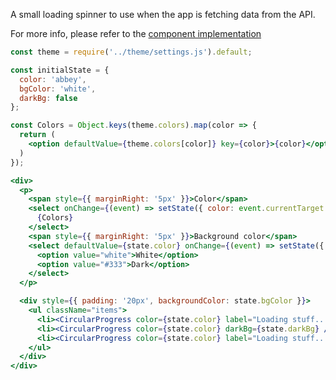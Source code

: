 A small loading spinner to use when the app is fetching data from the API.

For more info, please refer to the <a href="https://github.com/gazpachu/sugui/tree/master/src/components/circularProgress/index.jsx" target="_blank">component implementation</a>

```jsx
const theme = require('../theme/settings.js').default;

const initialState = {
  color: 'abbey',
  bgColor: 'white',
  darkBg: false
};

const Colors = Object.keys(theme.colors).map(color => {
  return (
    <option defaultValue={theme.colors[color]} key={color}>{color}</option>
  )
});

<div>
  <p>
    <span style={{ marginRight: '5px' }}>Color</span>
    <select onChange={(event) => setState({ color: event.currentTarget.value })} style={{ marginRight: '15px' }}>
      {Colors}
    </select>
    <span style={{ marginRight: '5px' }}>Background color</span>
    <select defaultValue={state.color} onChange={(event) => setState({ bgColor: event.currentTarget.value, darkBg: event.currentTarget.value === '#333' })}>
      <option value="white">White</option>
      <option value="#333">Dark</option>
    </select>
  </p>

  <div style={{ padding: '20px', backgroundColor: state.bgColor }}>
    <ul className="items">
      <li><CircularProgress color={state.color} label="Loading stuff..." darkBg={state.darkBg} /></li>
      <li><CircularProgress color={state.color} darkBg={state.darkBg} /></li>
      <li><CircularProgress color={state.color} label="Loading stuff..." labelPos="left" darkBg={state.darkBg} /></li>
    </ul>
  </div>
</div>
```
